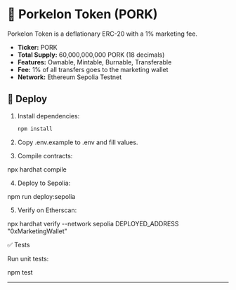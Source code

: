 # 🐖 Porkelon Token (PORK)

Porkelon Token is a deflationary ERC-20 with a 1% marketing fee.

- **Ticker:** PORK  
- **Total Supply:** 60,000,000,000 PORK (18 decimals)  
- **Features:** Ownable, Mintable, Burnable, Transferable  
- **Fee:** 1% of all transfers goes to the marketing wallet  
- **Network:** Ethereum Sepolia Testnet  

## 🚀 Deploy

1. Install dependencies:
   ```bash
   npm install

2. Copy .env.example to .env and fill values.


3. Compile contracts:

npx hardhat compile


4. Deploy to Sepolia:

npm run deploy:sepolia


5. Verify on Etherscan:

npx hardhat verify --network sepolia DEPLOYED_ADDRESS "0xMarketingWallet"



✅ Tests

Run unit tests:

npm test


---
